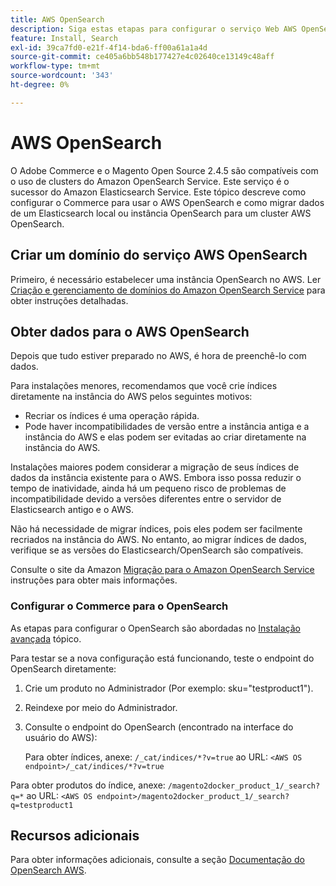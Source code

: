 ```yaml
---
title: AWS OpenSearch
description: Siga estas etapas para configurar o serviço Web AWS OpenSearch para instalações locais do Adobe Commerce e Magento Open Source.
feature: Install, Search
exl-id: 39ca7fd0-e21f-4f14-bda6-ff00a61a1a4d
source-git-commit: ce405a6bb548b177427e4c02640ce13149c48aff
workflow-type: tm+mt
source-wordcount: '343'
ht-degree: 0%

---
```


# AWS OpenSearch

O Adobe Commerce e o Magento Open Source 2.4.5 são compatíveis com o uso de clusters do Amazon OpenSearch Service. Este serviço é o sucessor do Amazon Elasticsearch Service. Este tópico descreve como configurar o Commerce para usar o AWS OpenSearch e como migrar dados de um Elasticsearch local ou instância OpenSearch para um cluster AWS OpenSearch.

## Criar um domínio do serviço AWS OpenSearch

Primeiro, é necessário estabelecer uma instância OpenSearch no AWS.
Ler [Criação e gerenciamento de domínios do Amazon OpenSearch Service](https://docs.aws.amazon.com/opensearch-service/latest/developerguide/createupdatedomains.html) para obter instruções detalhadas.

## Obter dados para o AWS OpenSearch

Depois que tudo estiver preparado no AWS, é hora de preenchê-lo com dados.

Para instalações menores, recomendamos que você crie índices diretamente na instância do AWS pelos seguintes motivos:

* Recriar os índices é uma operação rápida.
* Pode haver incompatibilidades de versão entre a instância antiga e a instância do AWS e elas podem ser evitadas ao criar diretamente na instância do AWS.

Instalações maiores podem considerar a migração de seus índices de dados da instância existente para o AWS. Embora isso possa reduzir o tempo de inatividade, ainda há um pequeno risco de problemas de incompatibilidade devido a versões diferentes entre o servidor de Elasticsearch antigo e o AWS.

Não há necessidade de migrar índices, pois eles podem ser facilmente recriados na instância do AWS.
No entanto, ao migrar índices de dados, verifique se as versões do Elasticsearch/OpenSearch são compatíveis.

Consulte o site da Amazon [Migração para o Amazon OpenSearch Service](https://docs.aws.amazon.com/opensearch-service/latest/developerguide/migration.html) instruções para obter mais informações.

### Configurar o Commerce para o OpenSearch

As etapas para configurar o OpenSearch são abordadas no [Instalação avançada](../../advanced.md) tópico.

Para testar se a nova configuração está funcionando, teste o endpoint do OpenSearch diretamente:

1. Crie um produto no Administrador (Por exemplo: sku=&quot;testproduct1&quot;).
1. Reindexe por meio do Administrador.
1. Consulte o endpoint do OpenSearch (encontrado na interface do usuário do AWS):

   Para obter índices, anexe: `/_cat/indices/*?v=true` ao URL:
   `<AWS OS endpoint>/_cat/indices/*?v=true`

Para obter produtos do índice, anexe: `/magento2docker_product_1/_search?q=*` ao URL:
`<AWS OS endpoint>/magento2docker_product_1/_search?q=testproduct1`

## Recursos adicionais

Para obter informações adicionais, consulte a seção [Documentação do OpenSearch AWS](https://docs.aws.amazon.com/opensearch-service/index.html).

